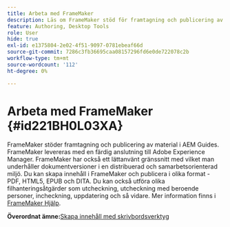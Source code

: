 ```yaml
---
title: Arbeta med FrameMaker
description: Läs om FrameMaker stöd för framtagning och publicering av material i AEM Guides.
feature: Authoring, Desktop Tools
role: User
hide: true
exl-id: e1375804-2e02-4f51-9097-0781ebeaf66d
source-git-commit: 7286c3fb36695caa08157296fd6e0de722078c2b
workflow-type: tm+mt
source-wordcount: '112'
ht-degree: 0%

---
```


# Arbeta med FrameMaker {#id221BH0L03XA}

FrameMaker stöder framtagning och publicering av material i AEM Guides. FrameMaker levereras med en färdig anslutning till Adobe Experience Manager. FrameMaker har också ett lättanvänt gränssnitt med vilket man underhåller dokumentversioner i en distribuerad och samarbetsorienterad miljö. Du kan skapa innehåll i FrameMaker och publicera i olika format - PDF, HTML5, EPUB och DITA. Du kan också utföra olika filhanteringsåtgärder som utcheckning, utcheckning med beroende personer, incheckning, uppdatering och så vidare. Mer information finns i [FrameMaker Hjälp](https://help.adobe.com/en_US/framemaker/using/index.html).

**Överordnat ämne:**&#x200B;[&#x200B; Skapa innehåll med skrivbordsverktyg](author-desktop-tools.md)
